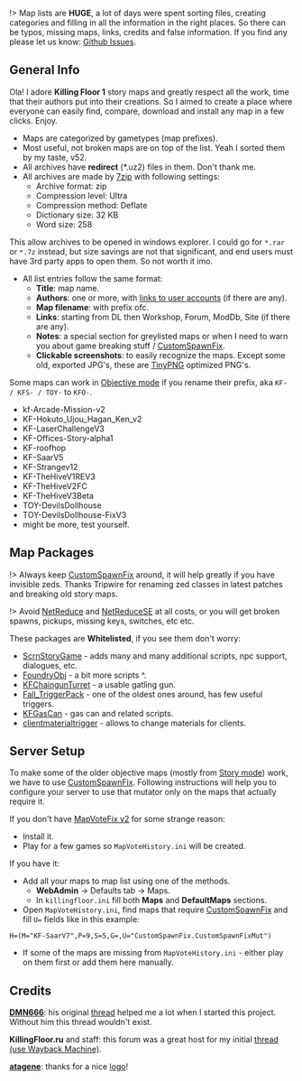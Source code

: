 [Github Issues]: <https://github.com/InsultingPros/KFStory/issues>

[CustomSpawnFix]: <https://forums.tripwireinteractive.com/index.php?threads/mutator-customspawnfix.102956/> 'fixes zed classes in old maps scripted triggers'

[ScrnStoryGame]: <https://www.mediafire.com/file/sf1rm5e688dp9jt/ScrnStoryGame.zip/file>
[FoundryObj]: <https://www.mediafire.com/file/6tpf11xsf7p9bg9/FoundryObj.zip/file>
[KFChaingunTurret]: <https://www.mediafire.com/file/a0t0ypyd5wbbprt/KFChaingunTurret.zip/file>
[Fall_TriggerPack]: <https://www.mediafire.com/file/iyqot9pefdfcub3/Fall_TriggerPack.zip/file>
[KFGasCan]: <https://www.mediafire.com/file/p0d5acpbcunk7sw/KFGasCan.zip/file>
[clientmaterialtrigger]: <https://www.mediafire.com/file/x3ekplflstb3fc8/clientmaterialtrigger.zip/file>

[NetReduce]: <https://forums.tripwireinteractive.com/index.php?threads/utility-de-serverpackage-listing.103071/> 'hack of ol hacks to reduce serverpackage size'
[NetReduceSE]: <https://steamcommunity.com/groups/ScrNBalance/discussions/6/610575007209675730/> 'same thing but with config file'

[MapVoteFix v2]: <https://forums.tripwireinteractive.com/index.php?threads/mod-voting-handler-fix.43202/>

[DMN666]: <http://steamcommunity.com/profiles/76561198058194020>
[atagene]: <https://www.deviantart.com/atagene>

!> Map lists are **HUGE**, a lot of days were spent sorting files, creating categories and filling in all the information in the right places. So there can be typos, missing maps, links, credits and false information. If you find any please let us know: [Github Issues].

## General Info

Ola! I adore **Killing Floor 1** story maps and greatly respect all the work, time that their authors put into their creations. So I aimed to create a place where everyone can easily find, compare, download and install any map in a few clicks. Enjoy.

* Maps are categorized by gametypes (map prefixes).
* Most useful, not broken maps are on top of the list. Yeah I sorted them by my taste, v52.
* All archives have **redirect** (*.uz2) files in them. Don't thank me.
* All archives are made by [7zip](https://www.7-zip.org/) with following settings:
  * Archive format:       zip
  * Compression level:    Ultra
  * Compression method:   Deflate
  * Dictionary size:      32 KB
  * Word size:            258

This allow archives to be opened in windows explorer. I could go for `*.rar` or `*.7z` instead, but size savings are not that significant, and end users must have 3rd party apps to open them. So not worth it imo.

* All list entries follow the same format:
  * **Title**: map name.
  * **Authors**: one or more, with [links to user accounts](./_links.md#map-authors) (if there are any).
  * **Map filename**: with prefix ofc.
  * **Links**: starting from DL then Workshop, Forum, ModDb, Site (if there are any).
  * **Notes**: a special section for greylisted maps or when I need to warn you about game breaking stuff / [CustomSpawnFix].
  * **Clickable screenshots**: to easily recognize the maps. Except some old, exported JPG's, these are [TinyPNG](https://tinypng.com/) optimized PNG's.

Some maps can work in [Objective mode](./KFObjective.md) if you rename their prefix, aka `KF- / KFS- / TOY-` to `KFO-`.

* kf-Arcade-Mission-v2
* KF-Hokuto_Ujou_Hagan_Ken_v2
* KF-LaserChallengeV3
* KF-Offices-Story-alpha1
* KF-roofhop
* KF-SaarV5
* KF-Strangev12
* KF-TheHiveV1REV3
* KF-TheHiveV2FC
* KF-TheHiveV3Beta
* TOY-DevilsDollhouse
* TOY-DevilsDollhouse-FixV3
* might be more, test yourself.

## Map Packages

!> Always keep [CustomSpawnFix] around, it will help greatly if you have invisible zeds. Thanks Tripwire for renaming zed classes in latest patches and breaking old story maps.

!> Avoid [NetReduce] and [NetReduceSE] at all costs, or you will get broken spawns, pickups, missing keys, switches, etc etc.

These packages are **Whitelisted**, if you see them don't worry:

* [ScrnStoryGame] - adds many and many additional scripts, npc support, dialogues, etc.
* [FoundryObj] - a bit more scripts ^.
* [KFChaingunTurret] - a usable gatling gun.
* [Fall_TriggerPack] - one of the oldest ones around, has few useful triggers.
* [KFGasCan] - gas can and related scripts.
* [clientmaterialtrigger] - allows to change materials for clients.

## Server Setup

To make some of the older objective maps (mostly from [Story mode](./KFMode.md)) work, we have to use [CustomSpawnFix].
Following instructions will help you to configure your server to use that mutator only on the maps that actually require it.

If you don't have [MapVoteFix v2] for some strange reason:

* Install it.
* Play for a few games so `MapVoteHistory.ini` will be created.

If you have it:

* Add all your maps to map list using one of the methods.
  * **WebAdmin** -> Defaults tab -> Maps.
  * In `killingfloor.ini` fill both **Maps** and **DefaultMaps** sections.
* Open `MapVoteHistory.ini`, find maps that require [CustomSpawnFix] and fill `U=` fields like in this example:

```clike
H=(M="KF-SaarV7",P=9,S=5,G=,U="CustomSpawnFix.CustomSpawnFixMut")
```

* If some of the maps are missing from `MapVoteHistory.ini` - either play on them first or add them here manually.

## Credits

**[DMN666]**: his original [thread](https://forums.tripwireinteractive.com/index.php?threads/kf-game-modes-and-maps.101777/) helped me a lot when I started this project. Without him this thread wouldn't exist.

**KillingFloor.ru** and staff: this forum was a great host for my initial [thread (use Wayback Machine)](http://killingfloor.ru/xforum/threads/kf-story-gametypes-i-karty-k-nim.4219/).

**[atagene]**: thanks for a nice [logo](https://www.deviantart.com/atagene/art/Killing-Floor-Text-522558359)!
